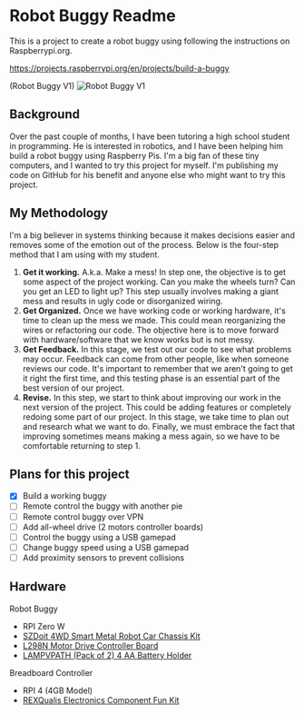 # Robot Buggy Readme

This is a project to create a robot buggy using following the instructions on Raspberrypi.org. 

https://projects.raspberrypi.org/en/projects/build-a-buggy

(Robot Buggy V1)
![Robot Buggy V1](https://static.nelsonroberto.com/images/IMG_0526.jpeg)

## Background

Over the past couple of months, I have been tutoring a high school student in programming. He is interested in robotics, and I have been helping him build a robot buggy using Raspberry Pis. I'm a big fan of these tiny computers, and I wanted to try this project for myself. I'm publishing my code on GitHub for his benefit and anyone else who might want to try this project.

## My Methodology

I'm a big believer in systems thinking because it makes decisions easier and removes some of the emotion out of the process. Below is the four-step method that I am using with my student.

1. **Get it working.** A.k.a. Make a mess! In step one, the objective is to get some aspect of the project working. Can you make the wheels turn? Can you get an LED to light up? This step usually involves making a giant mess and results in ugly code or disorganized wiring.
2. **Get Organized.** Once we have working code or working hardware, it's time to clean up the mess we made. This could mean reorganizing the wires or refactoring our code. The objective here is to move forward with hardware/software that we know works but is not messy.
3. **Get Feedback.** In this stage, we test out our code to see what problems may occur. Feedback can come from other people, like when someone reviews our code. It's important to remember that we aren't going to get it right the first time, and this testing phase is an essential part of the best version of our project.
4. **Revise.** In this step, we start to think about improving our work in the next version of the project. This could be adding features or completely redoing some part of our project. In this stage, we take time to plan out and research what we want to do. Finally, we must embrace the fact that improving sometimes means making a mess again, so we have to be comfortable returning to step 1.

## Plans for this project

- [x] Build a working buggy
- [ ] Remote control the buggy with another pie
- [ ] Remote control buggy over VPN
- [ ] Add all-wheel drive (2 motors controller boards)
- [ ] Control the buggy using a USB gamepad
- [ ] Change buggy speed using a USB gamepad
- [ ] Add proximity sensors to prevent collisions

## Hardware

Robot Buggy
- RPI Zero W
- [SZDoit 4WD Smart Metal Robot Car Chassis Kit](https://amzn.to/3s6nk0A)
- [L298N Motor Drive Controller Board](https://amzn.to/3k27PDP)
- [LAMPVPATH (Pack of 2) 4 AA Battery Holder](https://amzn.to/3uah7m5)

Breadboard Controller
- RPI 4 (4GB Model)
- [REXQualis Electronics Component Fun Kit](https://amzn.to/2Zqw1pZ)
